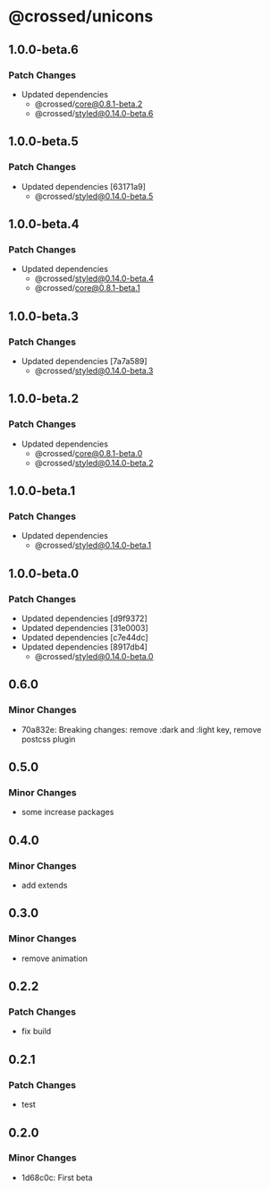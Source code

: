 # @crossed/unicons

## 1.0.0-beta.6

### Patch Changes

- Updated dependencies
  - @crossed/core@0.8.1-beta.2
  - @crossed/styled@0.14.0-beta.6

## 1.0.0-beta.5

### Patch Changes

- Updated dependencies [63171a9]
  - @crossed/styled@0.14.0-beta.5

## 1.0.0-beta.4

### Patch Changes

- Updated dependencies
  - @crossed/styled@0.14.0-beta.4
  - @crossed/core@0.8.1-beta.1

## 1.0.0-beta.3

### Patch Changes

- Updated dependencies [7a7a589]
  - @crossed/styled@0.14.0-beta.3

## 1.0.0-beta.2

### Patch Changes

- Updated dependencies
  - @crossed/core@0.8.1-beta.0
  - @crossed/styled@0.14.0-beta.2

## 1.0.0-beta.1

### Patch Changes

- Updated dependencies
  - @crossed/styled@0.14.0-beta.1

## 1.0.0-beta.0

### Patch Changes

- Updated dependencies [d9f9372]
- Updated dependencies [31e0003]
- Updated dependencies [c7e44dc]
- Updated dependencies [8917db4]
  - @crossed/styled@0.14.0-beta.0

## 0.6.0

### Minor Changes

- 70a832e: Breaking changes: remove :dark and :light key, remove postcss plugin

## 0.5.0

### Minor Changes

- some increase packages

## 0.4.0

### Minor Changes

- add extends

## 0.3.0

### Minor Changes

- remove animation

## 0.2.2

### Patch Changes

- fix build

## 0.2.1

### Patch Changes

- test

## 0.2.0

### Minor Changes

- 1d68c0c: First beta
